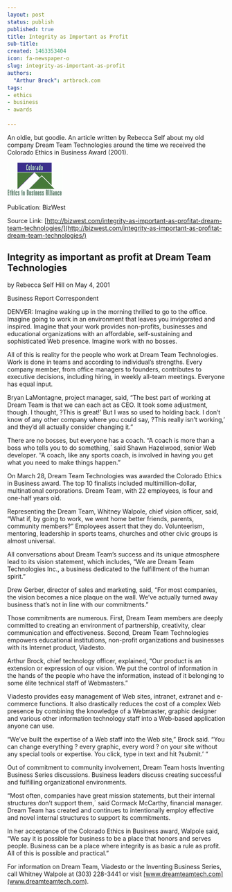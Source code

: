 ```yaml
---
layout: post
status: publish
published: true
title: Integrity as Important as Profit
sub-title:
created: 1463353404
icon: fa-newspaper-o
slug: integrity-as-important-as-profit
authors:
  "Arthur Brock": artbrock.com
tags:
- ethics
- business
- awards

---
```


An oldie, but goodie. An article written by Rebecca Self about my old company Dream Team Technologies around the time we received the Colorado Ethics in Business Award (2001).

<img src="/images/Colorado_Ethics_in_Business_Alliance.gif" alt="">

Publication:  BizWest

Source Link:  [http://bizwest.com/integrity-as-important-as-profitat-dream-team-technologies/](http://bizwest.com/integrity-as-important-as-profitat-dream-team-technologies/)


## Integrity as important as profit at Dream Team Technologies


by Rebecca Self Hill on May 4, 2001

Business Report Correspondent

DENVER:  Imagine waking up in the morning thrilled to go to the office. Imagine going to work in an environment that leaves you invigorated and inspired. Imagine that your work provides non-profits, businesses and educational organizations with an affordable, self-sustaining and sophisticated Web presence. Imagine work with no bosses.

All of this is reality for the people who work at Dream Team Technologies. Work is done in teams and according to individual’s strengths. Every company member, from office managers to founders, contributes to executive decisions, including hiring, in weekly all-team meetings. Everyone has equal input.

Bryan LaMontagne, project manager, said, “The best part of working at Dream Team is that we can each act as CEO. It took some adjustment, though. I thought, ?This is great!’ But I was so used to holding back. I don’t know of any other company where you could say, ?This really isn’t working,’ and they’d all actually consider changing it.”

There are no bosses, but everyone has a coach. “A coach is more than a boss who tells you to do something,´ said Shawn Hazelwood, senior Web developer. “A coach, like any sports coach, is involved in having you get what you need to make things happen.”

On March 28, Dream Team Technologies was awarded the Colorado Ethics in Business award. The top 10 finalists included multimillion-dollar, multinational corporations. Dream Team, with 22 employees, is four and one-half years old.

Representing the Dream Team, Whitney Walpole, chief vision officer, said, “What if, by going to work, we went home better friends, parents, community members?” Employees assert that they do. Volunteerism, mentoring, leadership in sports teams, churches and other civic groups is almost universal.

All conversations about Dream Team’s success and its unique atmosphere lead to its vision statement, which includes, “We are Dream Team Technologies Inc., a business dedicated to the fulfillment of the human spirit.”

Drew Gerber, director of sales and marketing, said, “For most companies, the vision becomes a nice plaque on the wall. We’ve actually turned away business that’s not in line with our commitments.”

Those commitments are numerous. First, Dream Team members are deeply committed to creating an environment of partnership, creativity, clear communication and effectiveness. Second, Dream Team Technologies empowers educational institutions, non-profit organizations and businesses with its Internet product, Viadesto.

Arthur Brock, chief technology officer, explained, “Our product is an extension or expression of our vision. We put the control of information in the hands of the people who have the information, instead of it belonging to some élite technical staff of Webmasters.”

Viadesto provides easy management of Web sites, intranet, extranet and e-commerce functions. It also drastically reduces the cost of a complex Web presence by combining the knowledge of a Webmaster, graphic designer and various other information technology staff into a Web-based application anyone can use.

“We’ve built the expertise of a Web staff into the Web site,” Brock said. “You can change everything ? every graphic, every word ? on your site without any special tools or expertise. You click, type in text and hit ?submit.’ “

Out of commitment to community involvement, Dream Team hosts Inventing Business Series discussions. Business leaders discuss creating successful and fulfilling organizational environments.

“Most often, companies have great mission statements, but their internal structures don’t support them,´ said Cormack McCarthy, financial manager. Dream Team has created and continues to intentionally employ effective and novel internal structures to support its commitments.

In her acceptance of the Colorado Ethics in Business award, Walpole said, “We say it is possible for business to be a place that honors and serves people. Business can be a place where integrity is as basic a rule as profit. All of this is possible and practical.”

For information on Dream Team, Viadesto or the Inventing Business Series, call Whitney Walpole at (303) 228-3441 or visit [www.dreamteamtech.com](www.dreamteamtech.com).

